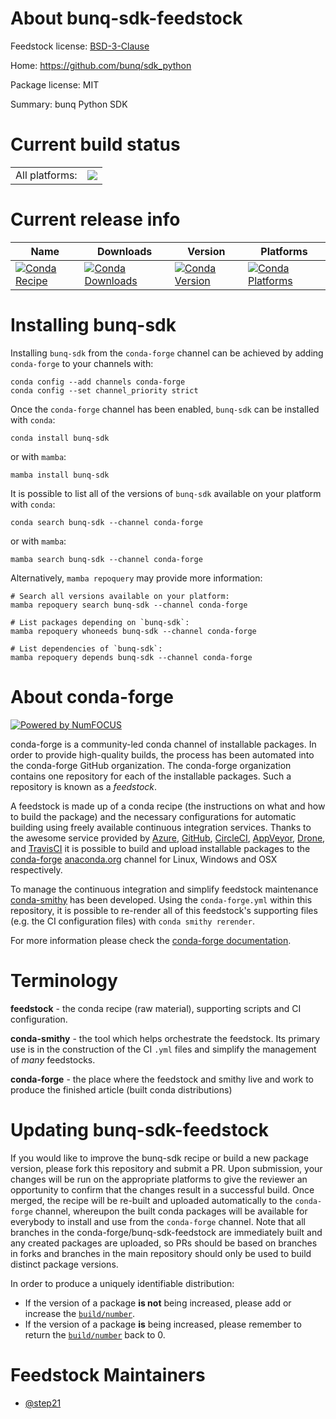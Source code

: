 About bunq-sdk-feedstock
========================

Feedstock license: [BSD-3-Clause](https://github.com/conda-forge/bunq-sdk-feedstock/blob/main/LICENSE.txt)

Home: https://github.com/bunq/sdk_python

Package license: MIT

Summary: bunq Python SDK

Current build status
====================


<table><tr><td>All platforms:</td>
    <td>
      <a href="https://dev.azure.com/conda-forge/feedstock-builds/_build/latest?definitionId=14187&branchName=main">
        <img src="https://dev.azure.com/conda-forge/feedstock-builds/_apis/build/status/bunq-sdk-feedstock?branchName=main">
      </a>
    </td>
  </tr>
</table>

Current release info
====================

| Name | Downloads | Version | Platforms |
| --- | --- | --- | --- |
| [![Conda Recipe](https://img.shields.io/badge/recipe-bunq--sdk-green.svg)](https://anaconda.org/conda-forge/bunq-sdk) | [![Conda Downloads](https://img.shields.io/conda/dn/conda-forge/bunq-sdk.svg)](https://anaconda.org/conda-forge/bunq-sdk) | [![Conda Version](https://img.shields.io/conda/vn/conda-forge/bunq-sdk.svg)](https://anaconda.org/conda-forge/bunq-sdk) | [![Conda Platforms](https://img.shields.io/conda/pn/conda-forge/bunq-sdk.svg)](https://anaconda.org/conda-forge/bunq-sdk) |

Installing bunq-sdk
===================

Installing `bunq-sdk` from the `conda-forge` channel can be achieved by adding `conda-forge` to your channels with:

```
conda config --add channels conda-forge
conda config --set channel_priority strict
```

Once the `conda-forge` channel has been enabled, `bunq-sdk` can be installed with `conda`:

```
conda install bunq-sdk
```

or with `mamba`:

```
mamba install bunq-sdk
```

It is possible to list all of the versions of `bunq-sdk` available on your platform with `conda`:

```
conda search bunq-sdk --channel conda-forge
```

or with `mamba`:

```
mamba search bunq-sdk --channel conda-forge
```

Alternatively, `mamba repoquery` may provide more information:

```
# Search all versions available on your platform:
mamba repoquery search bunq-sdk --channel conda-forge

# List packages depending on `bunq-sdk`:
mamba repoquery whoneeds bunq-sdk --channel conda-forge

# List dependencies of `bunq-sdk`:
mamba repoquery depends bunq-sdk --channel conda-forge
```


About conda-forge
=================

[![Powered by
NumFOCUS](https://img.shields.io/badge/powered%20by-NumFOCUS-orange.svg?style=flat&colorA=E1523D&colorB=007D8A)](https://numfocus.org)

conda-forge is a community-led conda channel of installable packages.
In order to provide high-quality builds, the process has been automated into the
conda-forge GitHub organization. The conda-forge organization contains one repository
for each of the installable packages. Such a repository is known as a *feedstock*.

A feedstock is made up of a conda recipe (the instructions on what and how to build
the package) and the necessary configurations for automatic building using freely
available continuous integration services. Thanks to the awesome service provided by
[Azure](https://azure.microsoft.com/en-us/services/devops/), [GitHub](https://github.com/),
[CircleCI](https://circleci.com/), [AppVeyor](https://www.appveyor.com/),
[Drone](https://cloud.drone.io/welcome), and [TravisCI](https://travis-ci.com/)
it is possible to build and upload installable packages to the
[conda-forge](https://anaconda.org/conda-forge) [anaconda.org](https://anaconda.org/)
channel for Linux, Windows and OSX respectively.

To manage the continuous integration and simplify feedstock maintenance
[conda-smithy](https://github.com/conda-forge/conda-smithy) has been developed.
Using the ``conda-forge.yml`` within this repository, it is possible to re-render all of
this feedstock's supporting files (e.g. the CI configuration files) with ``conda smithy rerender``.

For more information please check the [conda-forge documentation](https://conda-forge.org/docs/).

Terminology
===========

**feedstock** - the conda recipe (raw material), supporting scripts and CI configuration.

**conda-smithy** - the tool which helps orchestrate the feedstock.
                   Its primary use is in the construction of the CI ``.yml`` files
                   and simplify the management of *many* feedstocks.

**conda-forge** - the place where the feedstock and smithy live and work to
                  produce the finished article (built conda distributions)


Updating bunq-sdk-feedstock
===========================

If you would like to improve the bunq-sdk recipe or build a new
package version, please fork this repository and submit a PR. Upon submission,
your changes will be run on the appropriate platforms to give the reviewer an
opportunity to confirm that the changes result in a successful build. Once
merged, the recipe will be re-built and uploaded automatically to the
`conda-forge` channel, whereupon the built conda packages will be available for
everybody to install and use from the `conda-forge` channel.
Note that all branches in the conda-forge/bunq-sdk-feedstock are
immediately built and any created packages are uploaded, so PRs should be based
on branches in forks and branches in the main repository should only be used to
build distinct package versions.

In order to produce a uniquely identifiable distribution:
 * If the version of a package **is not** being increased, please add or increase
   the [``build/number``](https://docs.conda.io/projects/conda-build/en/latest/resources/define-metadata.html#build-number-and-string).
 * If the version of a package **is** being increased, please remember to return
   the [``build/number``](https://docs.conda.io/projects/conda-build/en/latest/resources/define-metadata.html#build-number-and-string)
   back to 0.

Feedstock Maintainers
=====================

* [@step21](https://github.com/step21/)

